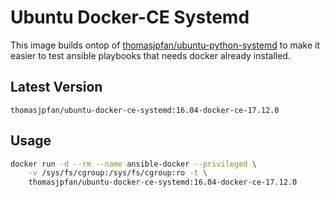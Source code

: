# Ubuntu Docker-CE Systemd

This image builds ontop of [thomasjpfan/ubuntu-python-systemd](https://github.com/thomasjpfan/ubuntu-python-systemd) to make it easier to test ansible playbooks that needs docker already installed.

## Latest Version

`thomasjpfan/ubuntu-docker-ce-systemd:16.04-docker-ce-17.12.0`

## Usage

```bash
docker run -d --rm --name ansible-docker --privileged \
    -v /sys/fs/cgroup:/sys/fs/cgroup:ro -t \
    thomasjpfan/ubuntu-docker-ce-systemd:16.04-docker-ce-17.12.0
```